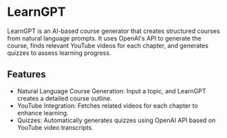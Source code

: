 # LearnGPT
LearnGPT is an AI-based course generator that creates structured courses from natural language prompts. It uses OpenAI's API to generate the course, finds relevant YouTube videos for each chapter, and generates quizzes to assess learning progress.

## Features
- Natural Language Course Generation: Input a topic, and LearnGPT creates a detailed course outline.
- YouTube Integration: Fetches related videos for each chapter to enhance learning.
- Quizzes: Automatically generates quizzes using OpenAI API based on YouTube video transcripts.
